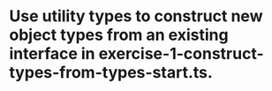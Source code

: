 # Use utility types to construct new object types from an existing interface in exercise-1-construct-types-from-types-start.ts.
